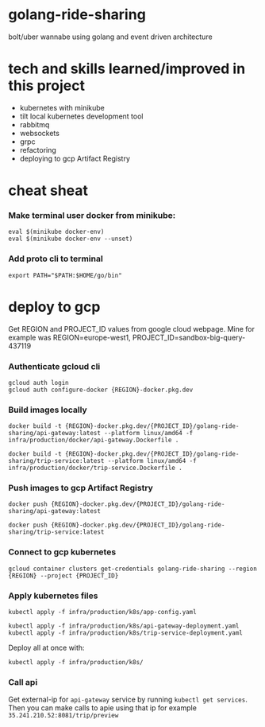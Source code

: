# golang-ride-sharing

bolt/uber wannabe using golang and event driven architecture

# tech and skills learned/improved in this project
- kubernetes with minikube
- tilt local kubernetes development tool
- rabbitmq
- websockets
- grpc
- refactoring
- deploying to gcp Artifact Registry

# cheat sheat

### Make terminal user docker from minikube:
```
eval $(minikube docker-env)
eval $(minikube docker-env --unset)
```

### Add proto cli to terminal
```
export PATH="$PATH:$HOME/go/bin"
```

# deploy to gcp
Get REGION and PROJECT_ID values from google cloud webpage.
Mine for example was REGION=europe-west1, PROJECT_ID=sandbox-big-query-437119

### Authenticate gcloud cli
```
gcloud auth login
gcloud auth configure-docker {REGION}-docker.pkg.dev
```

### Build images locally

```
docker build -t {REGION}-docker.pkg.dev/{PROJECT_ID}/golang-ride-sharing/api-gateway:latest --platform linux/amd64 -f infra/production/docker/api-gateway.Dockerfile .

docker build -t {REGION}-docker.pkg.dev/{PROJECT_ID}/golang-ride-sharing/trip-service:latest --platform linux/amd64 -f infra/production/docker/trip-service.Dockerfile .

```

### Push images to gcp Artifact Registry
```
docker push {REGION}-docker.pkg.dev/{PROJECT_ID}/golang-ride-sharing/api-gateway:latest

docker push {REGION}-docker.pkg.dev/{PROJECT_ID}/golang-ride-sharing/trip-service:latest
``` 

### Connect to gcp kubernetes
```
gcloud container clusters get-credentials golang-ride-sharing --region {REGION} --project {PROJECT_ID}
```

### Apply kubernetes files
```
kubectl apply -f infra/production/k8s/app-config.yaml

kubectl apply -f infra/production/k8s/api-gateway-deployment.yaml
kubectl apply -f infra/production/k8s/trip-service-deployment.yaml
```

Deploy all at once with:
```
kubectl apply -f infra/production/k8s/
```

### Call api
Get external-ip for `api-gateway` service by running `kubectl get services`.
Then you can make calls to apie using that ip for example `35.241.210.52:8081/trip/preview`
